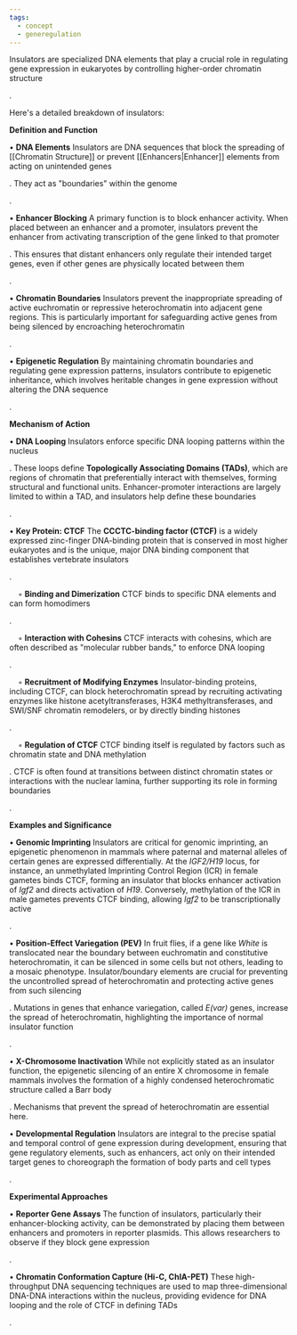 ```yaml
---
tags:
  - concept
  - generegulation
---
```

Insulators are specialized DNA elements that play a crucial role in regulating gene expression in eukaryotes by controlling higher-order chromatin structure

.

Here's a detailed breakdown of insulators:

**Definition and Function**

• **DNA Elements** Insulators are DNA sequences that block the spreading of [[Chromatin Structure]] or prevent [[Enhancers|Enhancer]] elements from acting on unintended genes

. They act as "boundaries" within the genome

.

• **Enhancer Blocking** A primary function is to block enhancer activity. When placed between an enhancer and a promoter, insulators prevent the enhancer from activating transcription of the gene linked to that promoter

. This ensures that distant enhancers only regulate their intended target genes, even if other genes are physically located between them

.

• **Chromatin Boundaries** Insulators prevent the inappropriate spreading of active euchromatin or repressive heterochromatin into adjacent gene regions. This is particularly important for safeguarding active genes from being silenced by encroaching heterochromatin

.

• **Epigenetic Regulation** By maintaining chromatin boundaries and regulating gene expression patterns, insulators contribute to epigenetic inheritance, which involves heritable changes in gene expression without altering the DNA sequence

.

**Mechanism of Action**

• **DNA Looping** Insulators enforce specific DNA looping patterns within the nucleus

. These loops define **Topologically Associating Domains (TADs)**, which are regions of chromatin that preferentially interact with themselves, forming structural and functional units. Enhancer-promoter interactions are largely limited to within a TAD, and insulators help define these boundaries

.

• **Key Protein: CTCF** The **CCCTC-binding factor (CTCF)** is a widely expressed zinc-finger DNA-binding protein that is conserved in most higher eukaryotes and is the unique, major DNA binding component that establishes vertebrate insulators

.

    ◦ **Binding and Dimerization** CTCF binds to specific DNA elements and can form homodimers

.

    ◦ **Interaction with Cohesins** CTCF interacts with cohesins, which are often described as "molecular rubber bands," to enforce DNA looping

.

    ◦ **Recruitment of Modifying Enzymes** Insulator-binding proteins, including CTCF, can block heterochromatin spread by recruiting activating enzymes like histone acetyltransferases, H3K4 methyltransferases, and SWI/SNF chromatin remodelers, or by directly binding histones

.

    ◦ **Regulation of CTCF** CTCF binding itself is regulated by factors such as chromatin state and DNA methylation

. CTCF is often found at transitions between distinct chromatin states or interactions with the nuclear lamina, further supporting its role in forming boundaries

.

**Examples and Significance**

• **Genomic Imprinting** Insulators are critical for genomic imprinting, an epigenetic phenomenon in mammals where paternal and maternal alleles of certain genes are expressed differentially. At the _IGF2/H19_ locus, for instance, an unmethylated Imprinting Control Region (ICR) in female gametes binds CTCF, forming an insulator that blocks enhancer activation of _Igf2_ and directs activation of _H19_. Conversely, methylation of the ICR in male gametes prevents CTCF binding, allowing _Igf2_ to be transcriptionally active

.

• **Position-Effect Variegation (PEV)** In fruit flies, if a gene like _White_ is translocated near the boundary between euchromatin and constitutive heterochromatin, it can be silenced in some cells but not others, leading to a mosaic phenotype. Insulator/boundary elements are crucial for preventing the uncontrolled spread of heterochromatin and protecting active genes from such silencing

. Mutations in genes that enhance variegation, called _E(var)_ genes, increase the spread of heterochromatin, highlighting the importance of normal insulator function

.

• **X-Chromosome Inactivation** While not explicitly stated as an insulator function, the epigenetic silencing of an entire X chromosome in female mammals involves the formation of a highly condensed heterochromatic structure called a Barr body

. Mechanisms that prevent the spread of heterochromatin are essential here.

• **Developmental Regulation** Insulators are integral to the precise spatial and temporal control of gene expression during development, ensuring that gene regulatory elements, such as enhancers, act only on their intended target genes to choreograph the formation of body parts and cell types

.

**Experimental Approaches**

• **Reporter Gene Assays** The function of insulators, particularly their enhancer-blocking activity, can be demonstrated by placing them between enhancers and promoters in reporter plasmids. This allows researchers to observe if they block gene expression

.

• **Chromatin Conformation Capture (Hi-C, ChIA-PET)** These high-throughput DNA sequencing techniques are used to map three-dimensional DNA-DNA interactions within the nucleus, providing evidence for DNA looping and the role of CTCF in defining TADs

.
